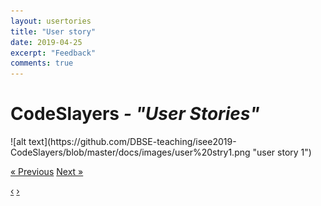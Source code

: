 ```yaml
---
layout: usertories
title: "User story"
date: 2019-04-25
excerpt: "Feedback"
comments: true
---
```





<h1><b>CodeSlayers</b><i> - "User Stories"</i></h1>
![alt text](https://github.com/DBSE-teaching/isee2019-CodeSlayers/blob/master/docs/images/user%20stry1.png "user story 1")

<a href="#" class="previous">&laquo; Previous</a>
<a href="#" class="next">Next &raquo;</a>

<a href="#" class="previous round">&#8249;</a>
<a href="#" class="next round">&#8250;</a>
